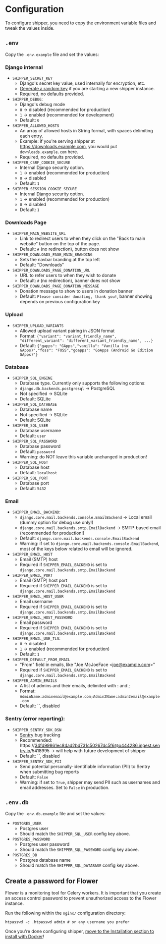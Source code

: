 # Configuration

To configure shipper, you need to copy the environment variable files and tweak the values inside.

## `.env`

Copy the `.env.example` file and set the values:

### Django internal
  - `SHIPPER_SECRET_KEY`
    - Django's secret key value, used internally for encryption, etc.
    - [Generate a random key](https://humberto.io/blog/tldr-generate-django-secret-key/) if you are starting a new shipper instance.
    - Required, no defaults provided.
  - `SHIPPER_DEBUG`:
    - Django's debug mode
    - `0` -> disabled (recommended for production)
    - `1` -> enabled (recommended for development)
    - Default: `0`
  - `SHIPPER_ALLOWED_HOSTS`
    - An array of allowed hosts in String format, with spaces delimiting each entry.
    - Example: if you're serving shipper at https://downloads.example.com, you would put `downloads.example.com` here.
    - Required, no defaults provided.
  - `SHIPPER_CSRF_COOKIE_SECURE`
    - Internal Django security option.
    - `1` -> enabled (recommended for production)
    - `0` -> disabled
    - Default: `1`
  - `SHIPPER_SESSION_COOKIE_SECURE`
    - Internal Django security option.
    - `1` -> enabled (recommended for production)
    - `0` -> disabled
    - Default: `1`

### Downloads Page
  - `SHIPPER_MAIN_WEBSITE_URL`
    - Link to redirect users to when they click on the "Back to main website" button on the top of the page.
    - Default: `#` (no redirection), button does not show
  - `SHIPPER_DOWNLOADS_PAGE_MAIN_BRANDING`
    - Sets the navbar branding at the top left
    - Default: "Downloads"
  - `SHIPPER_DOWNLOADS_PAGE_DONATION_URL`
    - URL to refer users to when they wish to donate
    - Default: `#` (no redirection), banner does not show
  - `SHIPPER_DOWNLOADS_PAGE_DONATION_MESSAGE`
    - Donation message to show to users in donation banner
    - Default: `Please consider donating, thank you!`, banner showing depends on previous configuration key

### Upload
  - `SHIPPER_UPLOAD_VARIANTS`
    - Allowed upload variant pairing in JSON format
    - Format: `{"variant": "variant_friendly_name", "different_variant": "different_variant_friendly_name", ...}`
    - Default: `{"gapps": "GApps","vanilla": "Vanilla (no GApps)","foss": "FOSS","goapps": "GoApps (Android Go Edition GApps)"}`

### Database
  - `SHIPPER_SQL_ENGINE`
    - Database type. Currently only supports the following options:
    - `django.db.backends.postgresql` -> PostgreSQL
    - Not specified -> SQLite
    - Default: SQLite
  - `SHIPPER_SQL_DATABASE`
    - Database name
    - Not specified -> SQLite
    - Default: SQLite
  - `SHIPPER_SQL_USER`
    - Database username
    - Default: `user`
  - `SHIPPER_SQL_PASSWORD`
    - Database password
    - Default: `password`
    - Warning: do NOT leave this variable unchanged in production!
  - `SHIPPER_SQL_HOST`
    - Database host
    - Default: `localhost`
  - `SHIPPER_SQL_PORT`
    - Database port
    - Default: `5432`

### Email
  - `SHIPPER_EMAIL_BACKEND`:
    - `django.core.mail.backends.console.EmailBackend` -> Local email (dummy option for debug use only!)
    - `django.core.mail.backends.smtp.EmailBackend` -> SMTP-based email (recommended for production!)
    - Default: `django.core.mail.backends.console.EmailBackend`
    - Warning: if set to `django.core.mail.backends.console.EmailBackend`, most of the keys below related to email will be ignored.
  - `SHIPPER_EMAIL_HOST`
    - Email (SMTP) host
    - Required if `SHIPPER_EMAIL_BACKEND` is set to `django.core.mail.backends.smtp.EmailBackend`
  - `SHIPPER_EMAIL_PORT`
    - Email (SMTP) host port
    - Required if `SHIPPER_EMAIL_BACKEND` is set to `django.core.mail.backends.smtp.EmailBackend`
  - `SHIPPER_EMAIL_HOST_USER`
    - Email username
    - Required if `SHIPPER_EMAIL_BACKEND` is set to `django.core.mail.backends.smtp.EmailBackend`
  - `SHIPPER_EMAIL_HOST_PASSWORD`
    - Email password
    - Required if `SHIPPER_EMAIL_BACKEND` is set to `django.core.mail.backends.smtp.EmailBackend`
  - `SHIPPER_EMAIL_USE_TLS`:
    - `0` -> disabled
    - `1` -> enabled (recommended for production)
    - Default: `1`
  - `SHIPPER_DEFAULT_FROM_EMAIL`
    - "From" field in emails, like "Joe McJoeFace \<joe@example.com\>"
    - Required if `SHIPPER_EMAIL_BACKEND` is set to `django.core.mail.backends.smtp.EmailBackend`
  - `SHIPPER_ADMIN_EMAILS`
    - A list of admins and their emails, delimited with : and ;
    - Format: `AdminName:adminemail@example.com;Admin2Name:admin2email@example.com`
    - Default: ``, disabled

### Sentry (error reporting):
  - `SHIPPER_SENTRY_SDK_DSN`
    - [Sentry](https://sentry.io) bug tracking
    - Recommended: https://34fd99861ec84ad2bd731c50267dc5f6@o444286.ingest.sentry.io/5418995 -> will help with future development of shipper
    - Default: ``, disabled
  - `SHIPPER_SENTRY_SDK_PII`
    - Send potential personally-identifiable information (PII) to Sentry when submitting bug reports
    - Default: `False`
    - Warning: if set to `True`, shipper may send PII such as usernames and email addresses. Set to `False` in production.

## `.env.db`

Copy the `.env.db.example` file and set the values:

  - `POSTGRES_USER`
    - Postgres user
    - Should match the `SHIPPER_SQL_USER` config key above.
  - `POSTGRES_PASSWORD`
    - Postgres user password
    - Should match the `SHIPPER_SQL_PASSWORD` config key above.
  - `POSTGRES_DB`
    - Postgres database name
    - Should match the `SHIPPER_SQL_DATABASE` config key above.

## Create a password for Flower

Flower is a monitoring tool for Celery workers. It is important that you create an access control password to prevent unauthorized access to the Flower instance.

Run the following within the `nginx/` configuration directory:

```
htpasswd -c .htpasswd admin # or any username you prefer
```

Once you're done configuring shipper, [move to the Installation section to install with Docker](Installation)!